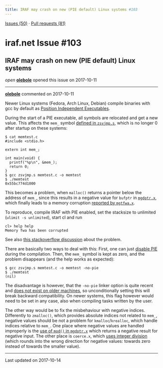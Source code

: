 ```yaml
---
title: IRAF may crash on new (PIE default) Linux systems #103
---
```


[Issues (50)](https://iraf-community.github.io/iraf-v216/issues) · [Pull requests (81)](https://iraf-community.github.io/iraf-v216/issues/pulls)

# iraf.net Issue #103
## IRAF may crash on new (PIE default) Linux systems
*open* **[olebole](https://github.com/olebole)** opened this issue on 2017-10-11

- - - -

**[olebole](https://github.com/olebole)** commented on 2017-10-11

Newer Linux systems (Fedora, Arch Linux, Debian) compile binaries with gcc by default as [Position Independent Executables](https://en.wikipedia.org/wiki/Position-independent_code#PIE).  
  
During the start of a PIE executable, all symbols are relocated and get a new value. This affects the `mem_` symbol [defined in `zsvjmp.s`](https://github.com/iraf-community/iraf/blob/eb2d3d477aa1dc368576e045807c30594cae0488/unix/as.linux64/zsvjmp.s#L37), which is no longer 0 after startup on these systems:  
  
```  
$ cat memtest.c  
#include <stdio.h>  
  
extern int mem_;  
  
int main(void) {  
  printf("%p\n", &mem_);  
  return 0;  
}  
$ gcc zsvjmp.s memtest.c -o memtest  
$ ./memtest  
0x55bc774d1000  
```  
  
This becomes a problem, when `malloc()` returns a pointer below the address of `mem_`, since this results in a negative value for `bufptr` in [`mgdptr.x`](https://github.com/iraf-community/iraf/blob/9590f45760a4791f3305407fb51c87f1282b32be/sys/nmemio/mgdptr.x#L30), which finally leads to a  memory corruption [reported by `mgtfwa.x`](https://github.com/iraf-community/iraf/blob/9590f45760a4791f3305407fb51c87f1282b32be/sys/nmemio/mgtfwa.x#L23-L24).  
  
To reproduce, compile IRAF with PIE enabled, set the stacksize to unlimited (`ulimit -s unlimited`), start cl and run  
  
```  
cl> help help  
Memory fwa has been corrupted  
```  
  
See also [this stackoverflow discussion](https://stackoverflow.com/questions/46662310/how-to-create-a-non-relocatable-symbol?noredirect=1#comment80301590_46662310) about the problem.  
  
There are basically two ways to deal with this: First, one can just [disable PIE](https://github.com/iraf-community/iraf/pull/12/commits/d76882df4178eb29cb16b8fbb07bc460e07a259c) during the compilation. Then, the `mem_` symbol is kept as zero, and the problem disappears (and the help works as expected):  
  
```  
$ gcc zsvjmp.s memtest.c -o memtest -no-pie  
$ ./memtest  
(nil)  
```  
  
The disadvantage is however, that the `-no-pie` linker option is quite recent and [does not exist on older machines](https://travis-ci.org/olebole/iraf-v216/jobs/286688801#L713), so unconditionally setting this will break backward compatibility. On newer systems, this flag however would need to be set in any case, also when compiling tasks written by the user.  
  
The other way would be to fix the misbehaviour with negative indices. Differently to `zmalloc()`, which provides absolute indices not related to `mem_`, negative values should be not a problem for `kmalloc`/`krealloc`, which handle indices relative to `mem_`. One place where negative values are handled improperly is the [use of `mod()` in `mgdptr.x`](https://github.com/iraf-community/iraf/blob/9590f45760a4791f3305407fb51c87f1282b32be/sys/nmemio/mgdptr.x#L25) which returns a negative result for negative input. The other place is `coerce.x`, which [uses integer division](https://travis-ci.org/olebole/iraf-v216/jobs/286688801) (which rounds into the wrong direction for negative values: towards zero instead of towards the smaller value).

- - - -

Last updated on 2017-10-14
